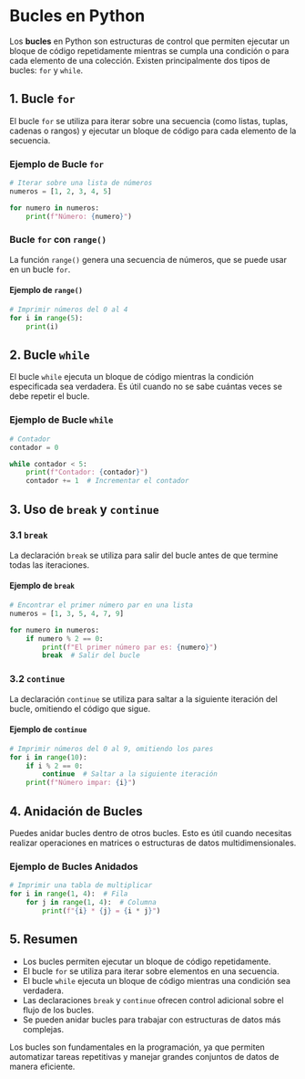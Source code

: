 # Bucles en Python

Los **bucles** en Python son estructuras de control que permiten ejecutar un bloque de código repetidamente mientras se cumpla una condición o para cada elemento de una colección. Existen principalmente dos tipos de bucles: `for` y `while`.

## 1. Bucle `for`

El bucle `for` se utiliza para iterar sobre una secuencia (como listas, tuplas, cadenas o rangos) y ejecutar un bloque de código para cada elemento de la secuencia.

### Ejemplo de Bucle `for`
```python
# Iterar sobre una lista de números
numeros = [1, 2, 3, 4, 5]

for numero in numeros:
    print(f"Número: {numero}")
```

### Bucle `for` con `range()`

La función `range()` genera una secuencia de números, que se puede usar en un bucle `for`.

#### Ejemplo de `range()`
```python
# Imprimir números del 0 al 4
for i in range(5):
    print(i)
```

## 2. Bucle `while`

El bucle `while` ejecuta un bloque de código mientras la condición especificada sea verdadera. Es útil cuando no se sabe cuántas veces se debe repetir el bucle.

### Ejemplo de Bucle `while`
```python
# Contador
contador = 0

while contador < 5:
    print(f"Contador: {contador}")
    contador += 1  # Incrementar el contador
```

## 3. Uso de `break` y `continue`

### 3.1 `break`

La declaración `break` se utiliza para salir del bucle antes de que termine todas las iteraciones.

#### Ejemplo de `break`
```python
# Encontrar el primer número par en una lista
numeros = [1, 3, 5, 4, 7, 9]

for numero in numeros:
    if numero % 2 == 0:
        print(f"El primer número par es: {numero}")
        break  # Salir del bucle
```

### 3.2 `continue`

La declaración `continue` se utiliza para saltar a la siguiente iteración del bucle, omitiendo el código que sigue.

#### Ejemplo de `continue`
```python
# Imprimir números del 0 al 9, omitiendo los pares
for i in range(10):
    if i % 2 == 0:
        continue  # Saltar a la siguiente iteración
    print(f"Número impar: {i}")
```

## 4. Anidación de Bucles

Puedes anidar bucles dentro de otros bucles. Esto es útil cuando necesitas realizar operaciones en matrices o estructuras de datos multidimensionales.

### Ejemplo de Bucles Anidados
```python
# Imprimir una tabla de multiplicar
for i in range(1, 4):  # Fila
    for j in range(1, 4):  # Columna
        print(f"{i} * {j} = {i * j}")
```

## 5. Resumen

- Los bucles permiten ejecutar un bloque de código repetidamente.
- El bucle `for` se utiliza para iterar sobre elementos en una secuencia.
- El bucle `while` ejecuta un bloque de código mientras una condición sea verdadera.
- Las declaraciones `break` y `continue` ofrecen control adicional sobre el flujo de los bucles.
- Se pueden anidar bucles para trabajar con estructuras de datos más complejas.

Los bucles son fundamentales en la programación, ya que permiten automatizar tareas repetitivas y manejar grandes conjuntos de datos de manera eficiente.
